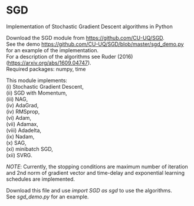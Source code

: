 # SGD
Implementation of Stochastic Gradient Descent algorithms in Python

Download the SGD module from https://github.com/CU-UQ/SGD.  
See the demo https://github.com/CU-UQ/SGD/blob/master/sgd_demo.py for an example of the implementation.  
For a description of the algorithms see Ruder (2016) (https://arxiv.org/abs/1609.04747).  
Required packages: numpy, time  

This module implements:  
  (i) Stochastic Gradient Descent,   
  (ii) SGD with Momentum,  
  (iii) NAG,  
  (iv) AdaGrad,  
  (iv) RMSprop,  
  (vi) Adam,  
  (vii) Adamax,  
  (viii) Adadelta,  
  (ix) Nadam,  
  (x) SAG,   
  (xi) minibatch SGD,  
  (xii) SVRG.  

*NOTE*: Currently, the stopping conditions are maximum number of iteration and 2nd norm of gradient vector and time-delay and exponential learning schedules are implemented.

Download this file and use *import SGD as sgd* to use the algorithms.  
See *sgd_demo.py* for an example.
